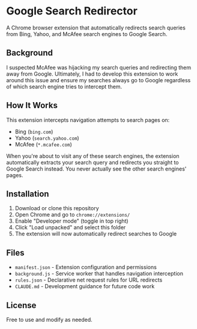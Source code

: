 # Google Search Redirector

A Chrome browser extension that automatically redirects search queries from Bing, Yahoo, and McAfee search engines to Google Search.

## Background

I suspected McAfee was hijacking my search queries and redirecting them away from Google. Ultimately, I had to develop this extension to work around this issue and ensure my searches always go to Google regardless of which search engine tries to intercept them.

## How It Works

This extension intercepts navigation attempts to search pages on:
- Bing (`bing.com`)
- Yahoo (`search.yahoo.com`) 
- McAfee (`*.mcafee.com`)

When you're about to visit any of these search engines, the extension automatically extracts your search query and redirects you straight to Google Search instead. You never actually see the other search engines' pages.

## Installation

1. Download or clone this repository
2. Open Chrome and go to `chrome://extensions/`
3. Enable "Developer mode" (toggle in top right)
4. Click "Load unpacked" and select this folder
5. The extension will now automatically redirect searches to Google

## Files

- `manifest.json` - Extension configuration and permissions
- `background.js` - Service worker that handles navigation interception
- `rules.json` - Declarative net request rules for URL redirects
- `CLAUDE.md` - Development guidance for future code work

## License

Free to use and modify as needed.